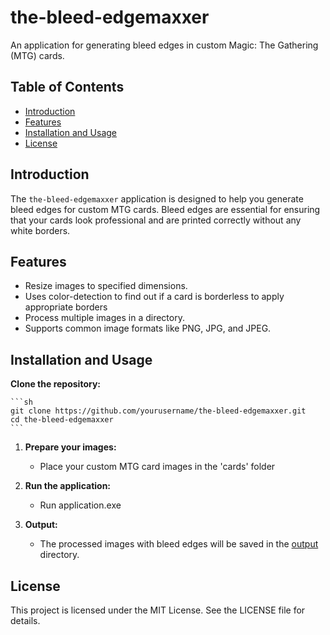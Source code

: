 # the-bleed-edgemaxxer

An application for generating bleed edges in custom Magic: The Gathering (MTG) cards.

## Table of Contents

- [Introduction](#introduction)
- [Features](#features)
- [Installation and Usage](#installation)
- [License](#license)

## Introduction

The `the-bleed-edgemaxxer` application is designed to help you generate bleed edges for custom MTG cards. Bleed edges are essential for ensuring that your cards look professional and are printed correctly without any white borders.

## Features

- Resize images to specified dimensions.
- Uses color-detection to find out if a card is borderless to apply appropriate borders
- Process multiple images in a directory.
- Supports common image formats like PNG, JPG, and JPEG.

## Installation and Usage

**Clone the repository:**

    ```sh
    git clone https://github.com/yourusername/the-bleed-edgemaxxer.git
    cd the-bleed-edgemaxxer
    ```

1. **Prepare your images:**
    - Place your custom MTG card images in the 'cards' folder

2. **Run the application:**

     - Run application.exe

3. **Output:**
    - The processed images with bleed edges will be saved in the [output](http://_vscodecontentref_/2) directory.

## License

This project is licensed under the MIT License. See the LICENSE file for details.
